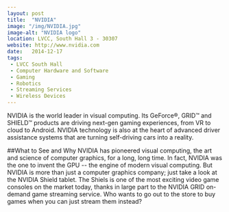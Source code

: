 ```yaml
---
layout: post
title:  "NVIDIA"
image: "/img/NVIDIA.jpg"
image-alt: "NVIDIA logo"
location: LVCC, South Hall 3 - 30307
website: http://www.nvidia.com
date:   2014-12-17
tags:
 - LVCC South Hall
 - Computer Hardware and Software
 - Gaming
 - Robotics
 - Streaming Services
 - Wireless Devices
---
```


NVIDIA is the world leader in visual computing. Its GeForce®, GRID™ and SHIELD™ products are driving next-gen gaming experiences, from VR to cloud to Android. NVIDIA technology is also at the heart of advanced driver assistance systems that are turning self-driving cars into a reality.

##What to See and Why
NVIDIA has pioneered visual computing, the art and science of computer graphics, for a long, long time. In fact, NVIDIA was the one to invent the GPU -- the engine of modern visual computing. But NVIDIA is more than just a computer graphics company; just take a look at the NVIDIA Shield tablet. The Shiels is one of the most exciting video game consoles on the market today, thanks in large part to the NVIDIA GRID on-demand game streaming service. Who wants to go out to the store to buy games when you can just stream them instead?